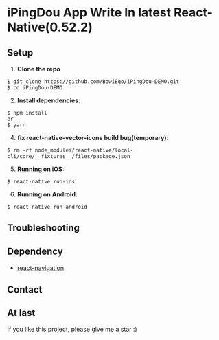 # iPingDou App Write In latest React-Native(0.52.2)

## Setup

1. **Clone the repo**

```
$ git clone https://github.com/BowiEgo/iPingDou-DEMO.git
$ cd iPingDou-DEMO
```

2. **Install dependencies**:

```
$ npm install
or
$ yarn
```

4. **fix react-native-vector-icons build bug(temporary)**:

```
$ rm -rf node_modules/react-native/local-cli/core/__fixtures__/files/package.json
```


5. **Running on iOS:**

```
$ react-native run-ios
```

6. **Running on Android:**

```
$ react-native run-android
```

## Troubleshooting

## Dependency

* [react-navigation](https://github.com/react-community/react-navigation)


## Contact

## At last

If you like this project, please give me a star  :)

